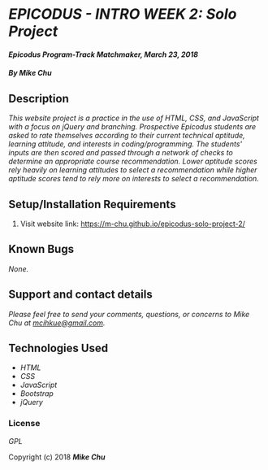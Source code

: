 # _EPICODUS - INTRO WEEK 2: Solo Project_

#### _Epicodus Program-Track Matchmaker, March 23, 2018_

#### _By Mike Chu_

## Description

_This website project is a practice in the use of HTML, CSS, and JavaScript with a focus on jQuery and branching. Prospective Epicodus students are asked to rate themselves according to their current technical aptitude, learning attitude, and interests in coding/programming. The students' inputs are then scored and passed through a network of checks to determine an appropriate course recommendation. Lower aptitude scores rely heavily on learning attitudes to select a recommendation while higher aptitude scores tend to rely more on interests to select a recommendation._

## Setup/Installation Requirements

1. Visit website link: https://m-chu.github.io/epicodus-solo-project-2/

## Known Bugs

_None._

## Support and contact details

_Please feel free to send your comments, questions, or concerns to Mike Chu at mcihkue@gmail.com._

## Technologies Used

* _HTML_
* _CSS_
* _JavaScript_
* _Bootstrap_
* _jQuery_

### License

*GPL*

Copyright (c) 2018 **_Mike Chu_**
